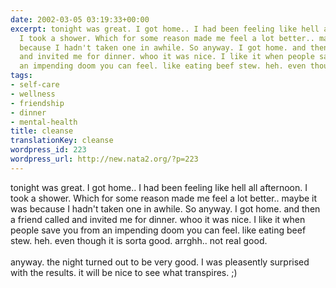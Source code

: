 ```yaml
---
date: 2002-03-05 03:19:33+00:00
excerpt: tonight was great. I got home.. I had been feeling like hell all afternoon.
  I took a shower. Which for some reason made me feel a lot better.. maybe it was
  because I hadn't taken one in awhile. So anyway. I got home. and then a friend called
  and invited me for dinner. whoo it was nice. I like it when people save you from
  an impending doom you can feel. like eating beef stew. heh. even though it ...
tags:
- self-care
- wellness
- friendship
- dinner
- mental-health
title: cleanse
translationKey: cleanse
wordpress_id: 223
wordpress_url: http://new.nata2.org/?p=223
---
```


tonight was great. I got home.. I had been feeling like hell all afternoon. I took a shower. Which for some reason made me feel a lot better.. maybe it was because I hadn't taken one in awhile. So anyway. I got home. and then a friend called and invited me for dinner. whoo it was nice. I like it when people save you from an impending doom you can feel. like eating beef stew. heh. even though it is sorta good. arrghh.. not real good. <br/><br/>anyway. the night turned out to be very good. I was pleasently surprised with the results. it will be nice to see what transpires. ;)
